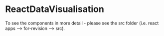 # ReactDataVisualisation

To see the components in more detail - please see the src folder (i.e. react apps --> for-revision --> src).
